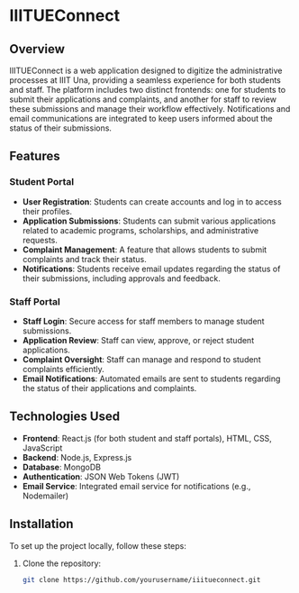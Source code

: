 # IIITUEConnect

## Overview
IIITUEConnect is a web application designed to digitize the administrative processes at IIIT Una, providing a seamless experience for both students and staff. The platform includes two distinct frontends: one for students to submit their applications and complaints, and another for staff to review these submissions and manage their workflow effectively. Notifications and email communications are integrated to keep users informed about the status of their submissions.

## Features
### Student Portal
- **User Registration**: Students can create accounts and log in to access their profiles.
- **Application Submissions**: Students can submit various applications related to academic programs, scholarships, and administrative requests.
- **Complaint Management**: A feature that allows students to submit complaints and track their status.
- **Notifications**: Students receive email updates regarding the status of their submissions, including approvals and feedback.

### Staff Portal
- **Staff Login**: Secure access for staff members to manage student submissions.
- **Application Review**: Staff can view, approve, or reject student applications.
- **Complaint Oversight**: Staff can manage and respond to student complaints efficiently.
- **Email Notifications**: Automated emails are sent to students regarding the status of their applications and complaints.

## Technologies Used
- **Frontend**: React.js (for both student and staff portals), HTML, CSS, JavaScript
- **Backend**: Node.js, Express.js
- **Database**: MongoDB
- **Authentication**: JSON Web Tokens (JWT)
- **Email Service**: Integrated email service for notifications (e.g., Nodemailer)

## Installation
To set up the project locally, follow these steps:

1. Clone the repository:
   ```bash
   git clone https://github.com/yourusername/iiitueconnect.git
